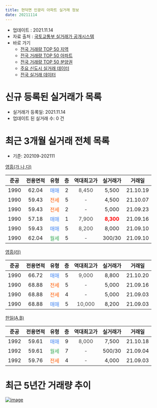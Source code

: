 ```yaml
---
title: 현덕면 인광리 아파트 실거래 정보
date: 20211114
---
```


* 업데이트 : 2021.11.14
* 자료 출처 : [국토교통부 실거래가 공개시스템](http://rt.molit.go.kr)
* 바로 가기
    * [전국 거래량 TOP 50 지역](https://apt-info.github.io/apt-trade-info/tr)
    * [전국 거래량 TOP 50 아파트](https://apt-info.github.io/apt-trade-info/ta)
    * [전국 거래량 TOP 50 분양권](https://apt-info.github.io/apt-trade-info/tb)
    * [주요 신도시 실거래 데이터](https://apt-info.github.io/apt-trade-info/newtown)
    * [전국 실거래 데이터](https://apt-info.github.io/apt-trade-info/all)



<script async src="https://pagead2.googlesyndication.com/pagead/js/adsbygoogle.js"></script>
<!-- 기본광고 -->
<ins class="adsbygoogle"
     style="display:block"
     data-ad-client="ca-pub-1142216861245946"
     data-ad-slot="4805727019"
     data-ad-format="auto"
     data-full-width-responsive="true"></ins>
<script>
     (adsbygoogle = window.adsbygoogle || []).push({});
</script>


# 신규 등록된 실거래가 목록

* 실거래가 등록일: 2021.11.14
* 업데이트 된 실거래 수: 0 건




<script async src="https://pagead2.googlesyndication.com/pagead/js/adsbygoogle.js"></script>
<!-- 기본광고 -->
<ins class="adsbygoogle"
     style="display:block"
     data-ad-client="ca-pub-1142216861245946"
     data-ad-slot="4805727019"
     data-ad-format="auto"
     data-full-width-responsive="true"></ins>
<script>
     (adsbygoogle = window.adsbygoogle || []).push({});
</script>


# 최근 3개월 실거래 전체 목록
* 기준: 202109-202111


[영흥(가,나,다)](https://search.naver.com/search.naver?query=%EC%98%81%ED%9D%A5%28%EA%B0%80%2C%EB%82%98%2C%EB%8B%A4%29)

|준공|전용면적|유형|층|역대최고가|실거래가|거래일|
|:---:|:---:|:---:|:---:|:---:|:---:|:---:|
|1990|62.04|<span style="color:#4285F3">매매</span>|2|<span style="color:#444444">8,450</span>|5,500|21.10.19|
|1990|59.43|<span style="color:#FF5A00">전세</span>|5|<span style="color:#444444">-</span>|4,500|21.10.07|
|1990|59.43|<span style="color:#FF5A00">전세</span>|2|<span style="color:#444444">-</span>|5,000|21.09.23|
|1990|57.18|<span style="color:#4285F3">매매</span>|1|<span style="color:#444444">7,900</span>|<b><span style="color:#FF0000">8,300</span></b>|21.09.16|
|1990|59.43|<span style="color:#4285F3">매매</span>|5|<span style="color:#444444">8,200</span>|8,000|21.09.10|
|1990|62.04|<span style="color:#34A853">월세</span>|5|<span style="color:#444444">-</span>|300/30|21.09.10|

[영흥(라)](https://search.naver.com/search.naver?query=%EC%98%81%ED%9D%A5%28%EB%9D%BC%29)

|준공|전용면적|유형|층|역대최고가|실거래가|거래일|
|:---:|:---:|:---:|:---:|:---:|:---:|:---:|
|1990|66.72|<span style="color:#4285F3">매매</span>|5|<span style="color:#444444">9,000</span>|8,800|21.10.20|
|1990|68.88|<span style="color:#FF5A00">전세</span>|5|<span style="color:#444444">-</span>|5,000|21.09.16|
|1990|68.88|<span style="color:#FF5A00">전세</span>|4|<span style="color:#444444">-</span>|5,000|21.09.03|
|1990|68.88|<span style="color:#4285F3">매매</span>|5|<span style="color:#444444">10,000</span>|8,200|21.09.03|

[한일(A,B)](https://search.naver.com/search.naver?query=%ED%95%9C%EC%9D%BC%28A%2CB%29)

|준공|전용면적|유형|층|역대최고가|실거래가|거래일|
|:---:|:---:|:---:|:---:|:---:|:---:|:---:|
|1992|59.61|<span style="color:#4285F3">매매</span>|9|<span style="color:#444444">8,000</span>|7,500|21.10.18|
|1992|59.61|<span style="color:#34A853">월세</span>|7|<span style="color:#444444">-</span>|500/30|21.09.04|
|1992|59.76|<span style="color:#FF5A00">전세</span>|4|<span style="color:#444444">-</span>|4,000|21.09.03|



<script async src="https://pagead2.googlesyndication.com/pagead/js/adsbygoogle.js"></script>
<!-- 기본광고 -->
<ins class="adsbygoogle"
     style="display:block"
     data-ad-client="ca-pub-1142216861245946"
     data-ad-slot="4805727019"
     data-ad-format="auto"
     data-full-width-responsive="true"></ins>
<script>
     (adsbygoogle = window.adsbygoogle || []).push({});
</script>


# 최근 5년간 거래량 추이


<div style="width:100%;">
    <canvas id="deal_progress" height="200"></canvas>
</div>

<script>
new Chart(document.getElementById("deal_progress"), {
    type: 'line',
    data: {
        labels: ['16.01','16.02','16.03','16.04','16.05','16.06','16.07','16.08','16.09','16.10','16.11','16.12','17.01','17.02','17.05','17.06','17.07','17.10','17.11','17.12','18.01','18.03','18.04','18.05','18.06','18.07','18.08','18.09','18.10','18.11','18.12','19.01','19.02','19.03','19.04','19.05','19.07','19.08','19.10','19.12','20.01','20.04','20.06','20.08','20.09','20.10','21.01','21.02','21.03','21.04','21.05','21.06','21.07','21.08','21.09','21.10'],
        datasets: [{
            label: '매매/분양권',
            data: [1,2,4,1,2,3,2,2,3,0,2,1,0,1,1,1,1,1,5,1,0,0,1,2,1,2,1,1,2,0,0,0,1,0,1,0,0,0,1,1,1,2,2,1,1,8,1,2,2,2,2,2,1,3,3,3],
            borderColor: "rgba(66, 133, 243, 1)",
            backgroundColor: "rgba(66, 133, 243, 0.05)",
            borderWidth: 1,
            pointRadius: 0,
            fill: false,
            lineTension: 0
        },{
            label: '전/월세',
            data: [0,1,0,0,0,0,0,0,0,1,0,2,1,0,1,2,0,0,0,1,3,1,1,1,1,0,0,1,1,1,1,1,0,1,1,2,1,1,2,0,0,1,0,0,1,0,0,0,0,1,0,1,1,0,6,1],
            borderColor: "rgba(255, 90, 0, 1)",
            backgroundColor: "rgba(255, 90, 0, 0.05)",
            borderWidth: 1,
            pointRadius: 0,
            fill: false,
            lineTension: 0
        },{
            label: '합계',
            data: [1,3,4,1,2,3,2,2,3,1,2,3,1,1,2,3,1,1,5,2,3,1,2,3,2,2,1,2,3,1,1,1,1,1,2,2,1,1,3,1,1,3,2,1,2,8,1,2,2,3,2,3,2,3,9,4],
            borderColor: "rgba(0, 0, 0, 1)",
            backgroundColor: "rgba(0, 0, 0, 0.03)",
            borderWidth: 0.1,
            pointRadius: 0,
            fill: true,
            lineTension: 0
        }
        ]
    },
    options: {
        responsive: true,
        title: {
            display: false
        },
        tooltips: {
            mode: 'index',
            intersect: false
        },
        hover: {
            mode: 'nearest',
            intersect: true
        },
        scales: {
            xAxes: [{
                display: true,
                scaleLabel: {
                    display: true,
                    labelString: '년/월'
                }
            }],
            yAxes: [{
                display: true,
                ticks: {
                    suggestedMin: 0,
                },
                scaleLabel: {
                    display: true,
                    labelString: '실거래 수'
                }
            }]
        }
    }
});

</script>


[![image](https://apt-info.github.io/images/2020-01-03-apt-trade-info/1024x500.png)](https://play.google.com/store/apps/details?id=com.aptinfo.apttradeinfo)

